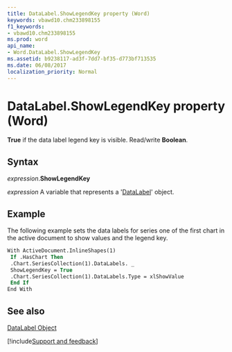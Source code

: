```yaml
---
title: DataLabel.ShowLegendKey property (Word)
keywords: vbawd10.chm233898155
f1_keywords:
- vbawd10.chm233898155
ms.prod: word
api_name:
- Word.DataLabel.ShowLegendKey
ms.assetid: b9238117-ad3f-7dd7-bf35-d773bf713535
ms.date: 06/08/2017
localization_priority: Normal
---
```



# DataLabel.ShowLegendKey property (Word)

 **True** if the data label legend key is visible. Read/write **Boolean**.


## Syntax

_expression_.**ShowLegendKey**

 _expression_ A variable that represents a '[DataLabel](Word.DataLabel.md)' object.


## Example

The following example sets the data labels for series one of the first chart in the active document to show values and the legend key.


```vb
With ActiveDocument.InlineShapes(1) 
 If .HasChart Then 
 .Chart.SeriesCollection(1).DataLabels. _ 
 ShowLegendKey = True 
 .Chart.SeriesCollection(1).DataLabels.Type = xlShowValue 
 End If 
End With
```


## See also


[DataLabel Object](Word.DataLabel.md)

[!include[Support and feedback](~/includes/feedback-boilerplate.md)]